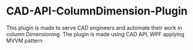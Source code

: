 # CAD-API-ColumnDimension-Plugin
This plugin is made to serve CAD engineers and automate their work in column Dimensioning. The plugin is made using CAD API, WPF applying MVVM pattern
